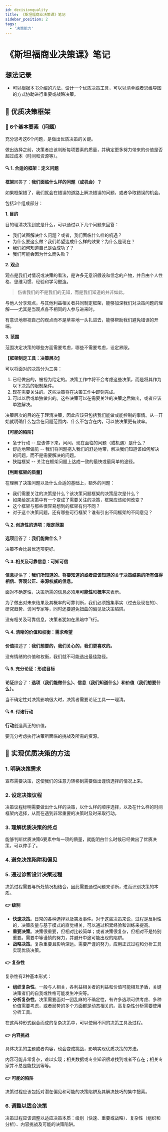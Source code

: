 ```yaml
---
id: decisionquality
title: 《斯坦福商业决策课》笔记
sidebar_position: 2
tags:
  - '决策能力'
---
```


# 《斯坦福商业决策课》笔记

## 想法记录

- 可以根据本书介绍的方法，设计一个优质决策工具，可以以清单或者思维导图的方式协助进行重要或战略决策。

## :pushpin: 优质决策框架

### :triangular_flag_on_post: 6个基本要素（问题）

充分思考这6个问题，是做出优质决策的关键。

做出选择之前，决策者应该判断每项要素的质量，并确定更多努力带来的价值是否超过成本（时间和资源等）。

#### :mag: 1. 合适的框架：定义问题

**框架**回答了：**我们面临什么样的问题（或机会）？**

如果框架错了，我们就会在错误的道路上解决错误的问题，或者争取错误的机会。

包括3个组成部分：

**1. 目的**

目的理清决策到底是什么，可以通过以下几个问题来回答：

- 我们试图解决什么问题？或者，我们面临什么样的机遇？
- 为什么要这么做？我们希望达成什么样的效果？为什么是现在？
- 我们如何知道自己是否成功了？
- 我们可能会因为什么而失败？

**2. 观点**

观点是我们对情况或决策的看法，是许多无意识假设和信念的产物，并且由个人性格、思维习惯、经验和学习塑造。

> 伤害我们的不是我们的无知，而是我们知道的并非如此。

与他人分享观点，与其他利益相关者共同制定框架，能够加深我们对决策问题的理解——尤其是当观点各不相同的人参与进来时。

有意识地审视自己的观点而不是草率地一头扎进去，能够帮助我们避免错误的开端。

**3. 范围**

范围决定决策的哪些方面需要考虑，哪些不需要考虑，设定界限。


**【框架制定工具：决策层次】**

可以将面对的决策分为三类：

1. 已经做出的，被视为给定的。决策工作中将不会考虑这些决策，而是将其作为以下决策的限制条件。
2. 现在需要关注的。这些决策将在决策工作中即刻完成。
3. 可以以后或单独做出的。这些决策可以在需要关注的决策之后做出，或者应该单独解决。

决策层次的目的在于理清决策，因此应该只包括我们能做或能控制的事情。从一开始就明确什么包含在问题范围内、什么不包含在内，可以使决策更有效率。

**【可能的陷阱】**

- 急于行动 -- 应该停下来，问问，现在面临的问题（或机遇）是什么？
- 舒适地带偏见 -- 我们将问题拖入我们的舒适地带，解决我们知道该如何解决的问题，而不是需要解决的问题。
- 狭隘框架 -- 关注在框架问题上达成一致的最快或最简单的途径。

**【判断框架的质量】**

在理解了决策问题以及什么合适的基础上，额外的问题：

- 我们需要关注的决策是什么？该决策问题框架的决策层次是什么？
- 如果给定决策中有一个变成了需要关注的决策，框架应该如何改变？
- 这个框架与那些很容易想到的框架有何不同？
- 对于这个决策问题，还有哪些可行框架？谁有引出不同框架的不同意见？

#### :mag: 2. 创造性的选项：限定范围

**选项**回答了：**我们能做什么？**

决策不会比最优选项更好。

#### :mag: 3. 相关及可靠信息：可知可信

**信息**提供了：**我们所知道的、将要知道的或者应该知道的关于决策结果的所有值得相信、客观公正、来源权威的信息。**

面对不确定性，决策所需的信息必须用**可能性**和**概率**来表示。

为了做出对未来结果及其概率的可靠判断，我们必须搜集事实（过去及现在的）、研究趋势、访问专家等，同时还要避免扭曲的偏见及决策陷阱。

没有相关及可靠信息，决策者犹如在黑暗中飞行。

#### :mag: 4. 清晰的价值和权衡：需求希望

**价值**描述了：**我们想要的，我们关心的，我们更喜欢的。**

没有情绪的价值和权衡，我们就不可能选出最佳路径。

#### :mag: 5. 充分论证：形成目标

**论证**综合了：**选项（我们能做什么）、信息（我们知道什么）和价值（我们想要什么）。**

当不确定性对决策影响很大时，决策者需要论证工具一一理清。

#### :mag: 6. 付诸行动

**行动**创造真正的价值。

要充分考虑执行决策所面临的挑战及所需的资源。

## :pushpin: 实现优质决策的方法

### 1. 明确决策需求

宣布需要决策，这使我们的注意力转移到需要做出谨慎选择的情况上来。

### 2. 设定决策议程

决策议程标明需要做出什么样的决策，以什么样的顺序选择，以及在什么样的时间框架内选择，从而在遇到非常重要的决策时及时采取行动。

### 3. 理解优质决策的终点

能够判断优质决策6要素中每一项的质量，就能明白什么时候已经做出了优质决策，可以停手了。

### 4. 避免决策陷阱和偏见

### 5. 通过诊断设计决策过程

决策过程需要与所处情况相结合，因此需要通过问题来诊断，进而识别决策的本质。

#### :point_right: 级别

- **快速决策**。日常的各种选择以及突发事件。对于这些决策来说，过程是反射性的，决策质量与基于模式的直觉相关，可以通过积累经验和训练来提高。
- **重要决策**。决策很重要，但相对比较简单；或者决策很复杂，但相对不是特别重要。需要中等谨慎的努力，并避开中途可能出现的陷阱。
- **战略决策**。复杂重要且影响深远。需要严谨的努力，应用正式过程和分析工具实现优质决策。

#### :point_right: 复杂性

复杂性有2种基本形式：

- **组织复杂性**。一般与人相关，各利益相关者的利益和价值可能相互矛盾，关键决策者们的自我或性格可能发生冲突等。
- **分析复杂性**。决策需要面对一团乱麻的不确定性，有许多选项可供考虑、多种价值需要考虑，或者局势的多个方面都是动态相关的。高复杂性分析需要使用分析工具。

在这两种形式组合而成的复杂决策中，可以使用不同的决策工具及过程。

#### :point_right: 内容挑战

具体决策的主题或者内容，也会变成挑战，影响实现优质决策的方法。

内容可能非常复杂，难以实现；相关数据或专业知识很难找到或者不存在；相关专家并不总是能找到等等。

#### :point_right: 可能的陷阱

决策过程应该包括对潜在偏见和可能的决策陷阱及其解决技巧的集中搜索。

### 6. 调整以适合决策

决策过程应该调整以适应决策本质：级别（快速、重要或战略）、复杂性（组织和分析）、内容挑战及可能的决策陷阱。
